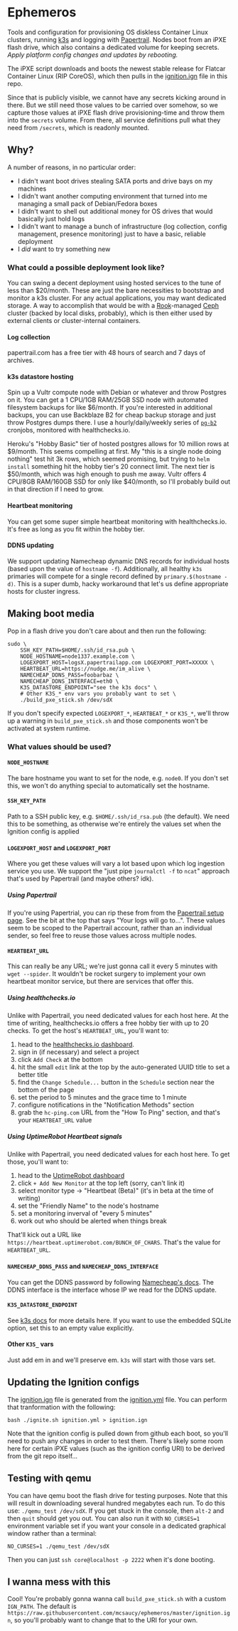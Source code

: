 # Ephemeros

Tools and configuration for provisioning OS diskless Container Linux clusters,
running [k3s](https://k3s.io) and logging with
[Papertrail](https://papertrail.com). Nodes boot from an iPXE flash drive,
which also contains a dedicated volume for keeping secrets. *Apply platform
config changes and updates by rebooting.*

The iPXE script downloads and boots the newest stable release for Flatcar
Container Linux (RIP CoreOS), which then pulls in the
[ignition.ign](ignition.ign) file in this repo.

Since that is publicly visible, we cannot have any secrets kicking around in
there. But we still need those values to be carried over somehow, so we capture
those values at iPXE flash drive provisioning-time and throw them into the
`secrets` volume. From there, all service definitions pull what they need from
`/secrets`, which is readonly mounted.

## Why?

A number of reasons, in no particular order:

- I didn't want boot drives stealing SATA ports and drive bays on my machines
- I didn't want another computing environment that turned into me managing a
  small pack of Debian/Fedora boxes
- I didn't want to shell out additional money for OS drives that would
  basically just hold logs
- I didn't want to manage a bunch of infrastructure (log collection, config
  management, presence monitoring) just to have a basic, reliable deployment
- I *did* want to try something new

### What could a possible deployment look like?

You can swing a decent deployment using hosted services to the tune of less
than $20/month. These are just the bare necessities to bootstrap and monitor a
k3s cluster. For any actual applications, you may want dedicated storage. A
way to accomplish that would be with a [Rook](https://rook.io)-managed [Ceph](
https://ceph.io) cluster (backed by local disks, probably), which is then
either used by external clients or cluster-internal containers.

#### Log collection
papertrail.com has a free tier with 48 hours of search and 7 days of archives.

#### k3s datastore hosting
Spin up a Vultr compute node with Debian or whatever and throw Postgres on it.
You can get a 1 CPU/1GB RAM/25GB SSD node with automated filesystem backups for
like $6/month. If you're interested in additional backups, you can use
Backblaze B2 for cheap backup storage and just throw Postgres dumps there.
I use a hourly/daily/weekly series of
[`pg-b2`](https://github.com/mcsaucy/pg-b2) cronjobs, monitored with
healthchecks.io.

Heroku's "Hobby Basic" tier of hosted postgres allows for 10 million rows at
$9/month. This seems compelling at first. My "this is a single node doing
nothing" test hit 3k rows, which seemed promising, but trying to `helm install`
something hit the hobby tier's 20 connect limit. The next tier is $50/month,
which was high enough to push me away. Vultr offers 4 CPU/8GB RAM/160GB SSD for
only like $40/month, so I'll probably build out in that direction if I need to
grow.

#### Heartbeat monitoring
You can get some super simple heartbeat monitoring with healthchecks.io. It's
free as long as you fit within the hobby tier.

#### DDNS updating
We support updating Namecheap dynamic DNS records for individual hosts (based
upon the value of `hostname -f`). Additionally, all healthy `k3s` primaries
will compete for a single record defined by `primary.$(hostname -d)`. This is a
super dumb, hacky workaround that let's us define appropriate hosts for cluster
ingress.

## Making boot media

Pop in a flash drive you don't care about and then run the following:

```shell
sudo \
    SSH_KEY_PATH=$HOME/.ssh/id_rsa.pub \
    NODE_HOSTNAME=node1337.example.com \
    LOGEXPORT_HOST=logsX.papertrailapp.com LOGEXPORT_PORT=XXXXX \
    HEARTBEAT_URL=https://nudge.me/im_alive \
    NAMECHEAP_DDNS_PASS=foobarbaz \
    NAMECHEAP_DDNS_INTERFACE=eth0 \
    K3S_DATASTORE_ENDPOINT="see the k3s docs" \
    # Other K3S_* env vars you probably want to set \
    ./build_pxe_stick.sh /dev/sdX
```

If you don't specify expected `LOGEXPORT_*`, `HEARTBEAT_*` or `K3S_*`, we'll
throw up a warning in `build_pxe_stick.sh` and those components won't be
activated at system runtime.

### What values should be used?

#### `NODE_HOSTNAME`

The bare hostname you want to set for the node, e.g. `node0`. If you don't set
this, we won't do anything special to automatically set the hostname. 

#### `SSH_KEY_PATH`

Path to a SSH public key, e.g. `$HOME/.ssh/id_rsa.pub` (the default). We need
this to be something, as otherwise we're entirely the values set when the
Ignition config is applied

#### `LOGEXPORT_HOST` and `LOGEXPORT_PORT`

Where you get these values will vary a lot based upon which log ingestion
service you use. We support the "just pipe `journalctl -f` to `ncat`" approach
that's used by Papertrail (and maybe others? idk).

##### Using Papertrail

If you're using Papertrial, you can rip these from from the
[Papertrail setup page](
https://papertrailapp.com/systems/setup?type=system&platform=unix). See the bit
at the top that says "Your logs will go to...". These values seem to be scoped
to the Papertrail account, rather than an individual sender, so feel free to
reuse those values across multiple nodes.

#### `HEARTBEAT_URL`

This can really be any URL; we're just gonna call it every 5 minutes with
`wget --spider`. It wouldn't be rocket surgery to implement your own heartbeat
monitor service, but there are services that offer this.

##### Using healthchecks.io

Unlike with Papertrail, you need dedicated values for each host here. At the
time of writing, healthchecks.io offers a free hobby tier with up to 20 checks.
To get the host's `HEARTBEAT_URL`, you'll want to:

1.  head to the [healthchecks.io dashboard](https://healthchecks.io).
2.  sign in (if necessary) and select a project
3.  click `Add Check` at the bottom
4.  hit the small `edit` link at the top by the auto-generated UUID title to
    set a better title
5.  find the `Change Schedule...` button in the `Schedule` section near the
    bottom of the page
6.  set the period to 5 minutes and the grace time to 1 minute
7.  configure notifications in the "Notification Methods" section
8.  grab the `hc-ping.com` URL from the "How To Ping" section, and that's your
    `HEARTBEAT_URL` value

##### Using UptimeRobot Heartbeat signals

Unlike with Papertrail, you need dedicated values for each host here. To get
those, you'll want to:

1.  head to the [UptimeRobot dashboard](
    https://uptimerobot.com/dashboard#mainDashboard)
2.  click `+ Add New Monitor` at the top left (sorry, can't link it)
3.  select monitor type -> "Heartbeat (Beta)" (it's in beta at the time of
    writing)
4.  set the "Friendly Name" to the node's hostname
5.  set a monitoring inverval of "every 5 minutes"
6.  work out who should be alerted when things break

That'll kick out a URL like `https://heartbeat.uptimerobot.com/BUNCH_OF_CHARS`.
That's the value for `HEARTBEAT_URL`.

#### `NAMECHEAP_DDNS_PASS` and `NAMECHEAP_DDNS_INTERFACE`
You can get the DDNS password by following [Namecheap's
docs](https://www.namecheap.com/support/knowledgebase/article.aspx/595/11/how-do-i-enable-dynamic-dns-for-a-domain).
The DDNS interface is the interface whose IP we read for the DDNS update.

#### `K3S_DATASTORE_ENDPOINT`

See [k3s docs](https://rancher.com/docs/k3s/latest/en/installation/datastore/)
for more details here. If you want to use the embedded SQLite option, set this
to an empty value explicitly.

#### Other `K3S_` vars

Just add em in and we'll preserve em. `k3s` will start with those vars set.

## Updating the Ignition configs

The [ignition.ign](ignition.ign) file is generated from the
[ignition.yml](ignition.yml) file. You can perform that tranformation with
the following:

```shell
bash ./ignite.sh ignition.yml > ignition.ign
```

Note that the ignition config is pulled down from github each boot, so you'll
need to push any changes in order to test them. There's likely some room here
for certain iPXE values (such as the ignition config URI) to be derived from
the git repo itself...

## Testing with qemu

You can have qemu boot the flash drive for testing purposes. Note that this
will result in downloading several hundred megabytes each run. To do this use:
`./qemu_test /dev/sdX`. If you get stuck in the console, then `alt-2` and then
`quit` should get you out. You can also run it with `NO_CURSES=1` environment
variable set if you want your console in a dedicated graphical window rather
than a terminal:

```shell
NO_CURSES=1 ./qemu_test /dev/sdX
```

Then you can just `ssh core@localhost -p 2222` when it's done booting.

## I wanna mess with this

Cool! You're probably gonna wanna call `build_pxe_stick.sh` with a custom
`IGN_PATH`. The default is
`https://raw.githubusercontent.com/mcsaucy/ephemeros/master/ignition.ign`, so
you'll probably want to change that to the URI for your own.
